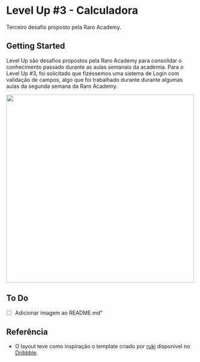 # Level Up #3 - Calculadora

Terceiro desafio proposto pela Raro Academy.

## Getting Started

Level Up são desafios propostos pela Raro Academy para consolidar o conhecimento passado durante as aulas semanais da academia. Para o Level Up #3, foi solicitado que fizéssemos uma sistema de Login com validação de campos, algo que foi trabalhado durante durante algumas aulas da segunda semana da Raro Academy.

<img src="./assets/img/" height="500" />

## To Do
- [ ] Adicionar imagem ao README.md"



## Referência

- O layout teve como inspiração o template criado por [ruki](https://dribbble.com/weizhi) disponível no [Dribbble](https://dribbble.com/shots/2695917-Weather-Login-App/attachments/2695917-Weather-Login-App?mode=media).
